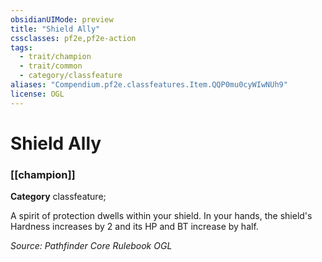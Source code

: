 ```yaml
---
obsidianUIMode: preview
title: "Shield Ally"
cssclasses: pf2e,pf2e-action
tags:
  - trait/champion
  - trait/common
  - category/classfeature
aliases: "Compendium.pf2e.classfeatures.Item.QQP0mu0cyWIwNUh9"
license: OGL
---
```

# Shield Ally

### [[champion]]

**Category** classfeature; 




A spirit of protection dwells within your shield. In your hands, the shield's Hardness increases by 2 and its HP and BT increase by half.

*Source: Pathfinder Core Rulebook*
*OGL*